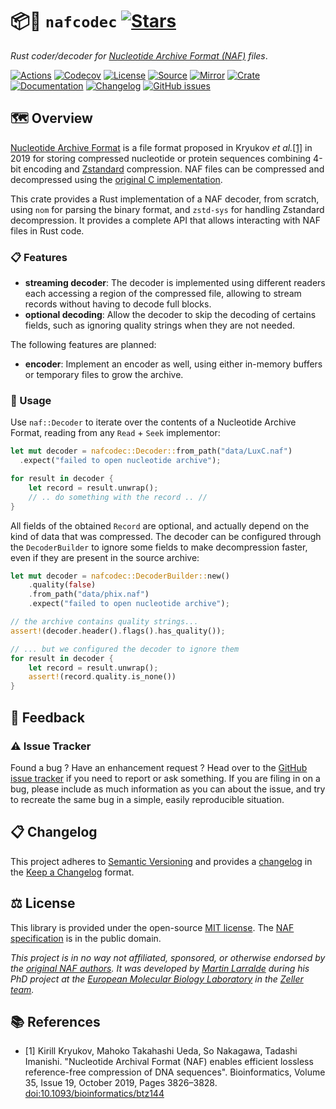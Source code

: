 # 📦🧬 `nafcodec` [![Stars](https://img.shields.io/github/stars/althonos/nafcodec.svg?style=social&maxAge=3600&label=Star)](https://github.com/althonos/nafcodec/stargazers)

*Rust coder/decoder for [Nucleotide Archive Format (NAF)](https://github.com/KirillKryukov/naf) files*.

[![Actions](https://img.shields.io/github/actions/workflow/status/althonos/nafcodec/test.yml?branch=main&style=flat-square&maxAge=600)](https://github.com/althonos/nafcodec/actions)
[![Codecov](https://img.shields.io/codecov/c/gh/althonos/nafcodec/master.svg?style=flat-square&maxAge=600)](https://codecov.io/gh/althonos/nafcodec)
[![License](https://img.shields.io/badge/license-MIT-blue.svg?style=flat-square&maxAge=2678400)](https://choosealicense.com/licenses/mit/)
[![Source](https://img.shields.io/badge/source-GitHub-303030.svg?maxAge=2678400&style=flat-square)](https://github.com/althonos/nafcodec)
[![Mirror](https://img.shields.io/badge/mirror-EMBL-009f4d?style=flat-square&maxAge=2678400)](https://git.embl.de/larralde/nafcodec/)
[![Crate](https://img.shields.io/crates/v/naf.svg?maxAge=600&style=flat-square)](https://crates.io/crates/naf)
[![Documentation](https://img.shields.io/badge/docs.rs-latest-4d76ae.svg?maxAge=2678400&style=flat-square)](https://docs.rs/naf)
[![Changelog](https://img.shields.io/badge/keep%20a-changelog-8A0707.svg?maxAge=2678400&style=flat-square)](https://github.com/althonos/nafcodec/blob/master/CHANGELOG.md)
[![GitHub issues](https://img.shields.io/github/issues/althonos/nafcodec.svg?style=flat-square&maxAge=600)](https://github.com/althonos/nafcodec/issues)


## 🗺️ Overview

[Nucleotide Archive Format](https://github.com/KirillKryukov/naf) is a file 
format proposed in Kryukov *et al.*[\[1\]](#ref1) in 2019 for storing 
compressed nucleotide or protein sequences combining 4-bit encoding and 
[Zstandard](https://github.com/facebook/zstd) compression. NAF files can
be compressed and decompressed using the 
[original C implementation](https://kirill-kryukov.com/study/naf).

This crate provides a Rust implementation of a NAF decoder, from scratch, 
using `nom` for parsing the binary format, and `zstd-sys` for handling 
Zstandard decompression. It provides a complete API that allows interacting
with NAF files in Rust code.

### 📋 Features

- **streaming decoder**: The decoder is implemented using different readers
  each accessing a region of the compressed file, allowing to stream records
  without having to decode full blocks.
- **optional decoding**: Allow the decoder to skip the decoding of certains 
  fields, such as ignoring quality strings when they are not needed.

The following features are planned:

- **encoder**: Implement an encoder as well, using either in-memory buffers
  or temporary files to grow the archive.

### 🔌 Usage

Use `naf::Decoder` to iterate over the contents of a Nucleotide Archive Format,
reading from any `Read` + `Seek` implementor:

```rust
let mut decoder = nafcodec::Decoder::from_path("data/LuxC.naf")
  .expect("failed to open nucleotide archive");

for result in decoder {
    let record = result.unwrap();
    // .. do something with the record .. //
}
```

All fields of the obtained `Record` are optional, and actually depend on the
kind of data that was compressed. The decoder can be configured through
the `DecoderBuilder` to ignore some fields to make decompression faster, 
even if they are present in the source archive:

```rust
let mut decoder = nafcodec::DecoderBuilder::new()
    .quality(false)
    .from_path("data/phix.naf")
    .expect("failed to open nucleotide archive");

// the archive contains quality strings...
assert!(decoder.header().flags().has_quality());

// ... but we configured the decoder to ignore them
for result in decoder {
    let record = result.unwrap();
    assert!(record.quality.is_none())
}
```

<!-- ## 🔍 See Also -->

## 💭 Feedback

### ⚠️ Issue Tracker

Found a bug ? Have an enhancement request ? Head over to the [GitHub issue
tracker](https://github.com/althonos/nafcodec/issues) if you need to report
or ask something. If you are filing in on a bug, please include as much
information as you can about the issue, and try to recreate the same bug
in a simple, easily reproducible situation.

<!-- ### 🏗️ Contributing

Contributions are more than welcome! See [`CONTRIBUTING.md`](https://github.com/althonos/nafcodec/blob/master/CONTRIBUTING.md) for more details. -->


## 📋 Changelog

This project adheres to [Semantic Versioning](http://semver.org/spec/v2.0.0.html)
and provides a [changelog](https://github.com/althonos/nafcodec/blob/master/CHANGELOG.md)
in the [Keep a Changelog](http://keepachangelog.com/en/1.0.0/) format.

## ⚖️ License

This library is provided under the open-source
[MIT license](https://choosealicense.com/licenses/mit/). The 
[NAF specification](https://github.com/KirillKryukov/naf/blob/master/NAFv2.pdf)
is in the public domain.

*This project is in no way not affiliated, sponsored, or otherwise endorsed
by the [original NAF authors](https://github.com/KirillKryukov). It was 
developed by [Martin Larralde](https://github.com/althonos/) during his PhD 
project at the [European Molecular Biology Laboratory](https://www.embl.de/) 
in the [Zeller team](https://github.com/zellerlab).*

## 📚 References

- <a id="ref1">\[1\]</a> Kirill Kryukov, Mahoko Takahashi Ueda, So Nakagawa, Tadashi Imanishi. "Nucleotide Archival Format (NAF) enables efficient lossless reference-free compression of DNA sequences". Bioinformatics, Volume 35, Issue 19, October 2019, Pages 3826–3828. [doi:10.1093/bioinformatics/btz144](https://doi.org/10.1093/bioinformatics/btz144)